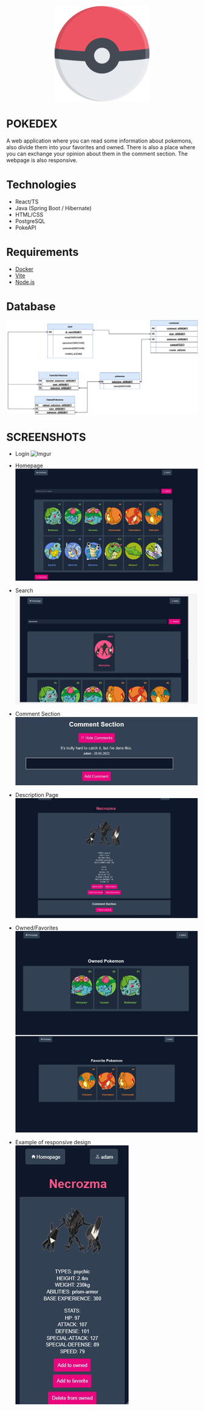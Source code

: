 <p align="center">
  <img src="Frontend/src/assets/pokeball.svg" width="250" height="250">
</p>

# POKEDEX

A web application where you can read some information about pokemons, also divide them into your favorites and owned. There is also a place where you can exchange your opinion about them in the comment section. The webpage is also responsive.

# Technologies
- React/TS
- Java (Spring Boot / Hibernate)
- HTML/CSS
- PostgreSQL
- PokeAPI

# Requirements
- [Docker](https://www.docker.com/)
- [Vite](https://vitejs.dev/)
- [Node.js](https://nodejs.org/en)

# Database

![Database ERD](ERD/Pokedex(1)(1).jpg)

# SCREENSHOTS

- Login
  ![Imgur](https://imgur.com/W5uyPwZ)

- Homepage
  ![Homepage](ss/homepage.jpg)

- Search
  ![Search](ss/search.JPG)

- Comment Section
  ![Comment Section](ss/comment_section.JPG)

- Description Page
  ![Description Page](ss/descriptionpage.jpg)

- Owned/Favorites
  ![Owned](ss/owned.jpg)
  ![Favorites](ss/fav.jpg)

- Example of responsive design
  ![Mobile View](ss/mobileView.jpg)